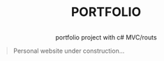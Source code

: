 <h1 align="center">PORTFOLIO</h1>

<p align="center"><img src=""front.png"></p>

<p align="center">portfolio project with c# MVC/routs </p>

> Personal website under construction...
